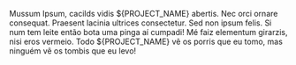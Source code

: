 Mussum Ipsum, cacilds vidis ${PROJECT_NAME} abertis. Nec orci ornare consequat. Praesent lacinia ultrices consectetur. Sed non ipsum felis. Si num tem leite então bota uma pinga aí cumpadi! Mé faiz elementum girarzis, nisi eros vermeio. Todo ${PROJECT_NAME} vê os porris que eu tomo, mas ninguém vê os tombis que eu levo!
